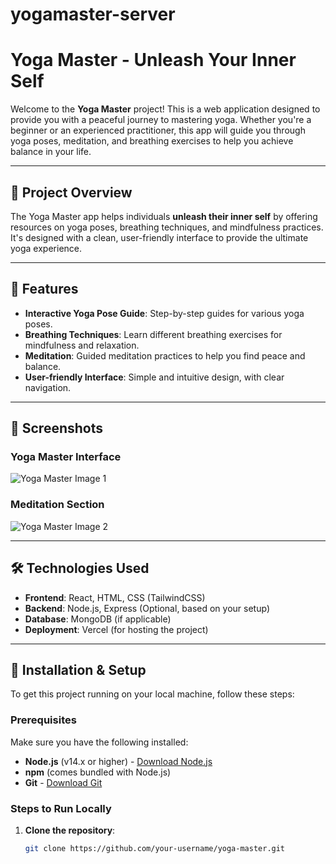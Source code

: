 ﻿# yogamaster-server

# Yoga Master - Unleash Your Inner Self

Welcome to the **Yoga Master** project! This is a web application designed to provide you with a peaceful journey to mastering yoga. Whether you're a beginner or an experienced practitioner, this app will guide you through yoga poses, meditation, and breathing exercises to help you achieve balance in your life.

---

## 🚀 **Project Overview**

The Yoga Master app helps individuals **unleash their inner self** by offering resources on yoga poses, breathing techniques, and mindfulness practices. It's designed with a clean, user-friendly interface to provide the ultimate yoga experience.

---

## 📌 **Features**

- **Interactive Yoga Pose Guide**: Step-by-step guides for various yoga poses.
- **Breathing Techniques**: Learn different breathing exercises for mindfulness and relaxation.
- **Meditation**: Guided meditation practices to help you find peace and balance.
- **User-friendly Interface**: Simple and intuitive design, with clear navigation.

---

## 🎨 **Screenshots**

### Yoga Master Interface

![Yoga Master Image 1](./assets/Home_Yoga_Master_1.png)

### Meditation Section

![Yoga Master Image 2](./assets/Home_Yoga_Master_2.png)

---

## 🛠️ **Technologies Used**

- **Frontend**: React, HTML, CSS (TailwindCSS)
- **Backend**: Node.js, Express (Optional, based on your setup)
- **Database**: MongoDB (if applicable)
- **Deployment**: Vercel (for hosting the project)

---

## 🔧 **Installation & Setup**

To get this project running on your local machine, follow these steps:

### Prerequisites

Make sure you have the following installed:

- **Node.js** (v14.x or higher) - [Download Node.js](https://nodejs.org/)
- **npm** (comes bundled with Node.js)
- **Git** - [Download Git](https://git-scm.com/)

### Steps to Run Locally

1. **Clone the repository**:

   ```bash
   git clone https://github.com/your-username/yoga-master.git











